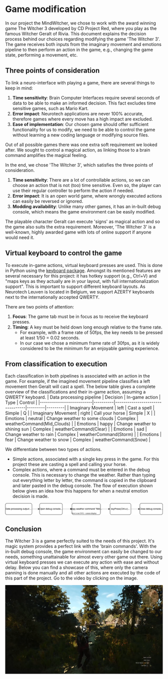 # Game modification
In our project the MindWitcher, we chose to work with the award winning game The Witcher 3 developed by CD Project Red, where you play as the famous Witcher Geralt of Rivia.
This document explains the decision process behind our choices regarding modifying the game 'The Witcher 3'. The game receives both inputs from the imaginary movement and emotions pipeline to then perform an action in the game, e.g., changing the game state, performing a movement, etc. 

## Three points of consideration
To link a neuro-interface with playing a game, there are several things to keep in mind:
1. __Time sensitivity__: Brain Computer Interfaces require several seconds of data to be able to make an informed decision. This fact excludes time sensitive games, such as Mario Kart.
2. __Error impact__: Neurotech applications are never 100% accurate, therefore games where every move has a high impact are excluded.
3. __Ease of implementation__: Our chosen game should offer sufficient functionality for us to modify, we need to be able to control the game without learning a new coding language or modifying source files.

Out of all possible games there was one extra soft requirement we looked after. We sought to control a magical action, as linking those to a brain command amplifies the magical feeling. 

In the end, we chose 'The Witcher 3', which satisfies the three points of consideration.
1. __Time sensitivity__: There are a lot of controllable actions, so we can choose an action that is not (too) time sensitive. Even so, the player can use their regular controller to perform the action if needed.
2. __Error impact__: It is an open world game, where wrongly executed actions can easily be reversed or ignored.
3. __Modding availability__: Unlike many other games, it has an in-built debug console, which means the game environment can be easily modified.

The playable character Geralt can execute 'signs' as magical action and so the game also suits the extra requirement. Moreover, 'The Witcher 3' is a well-known, highly awarded game with lots of online support if anyone would need it.

## Virtual keyboard to control the game
To execute in-game actions, virtual keyboard presses are used. This is done in Python using the [keyboard package](https://pypi.org/project/keyboard/). Amongst its mentioned features are several necessary for this project: it has hotkey support (e.g., Ctrl+V) and "maps keys as they actually are in your layout, with full internationalization support". This is important to support different keyboard layouts. As Neurotech Leuven is located in Belgium, we support AZERTY keyboards next to the internationally accepted QWERTY.

There are two points of attention:
1. __Focus__: The game tab must be in focus as to receive the keyboard presses.
2. __Timing__: A key must be held down long enough relative to the frame rate. 
    - For example, with a frame rate of 50fps, the key needs to be pressed at least 1/50 = 0.02 seconds. 
    - In our case we chose a minimum frame rate of 30fps, as it is widely considered to be the minimum for an enjoyable gaming experience.

## From classification to execution
Each classification in both pipelines is associated with an action in the game. For example, if the imagined movement pipeline classifies a left movement then Geralt will cast a spell. The below table gives a complete overview of the classifications and their in-game action, assuming a QWERTY keyboard.
| Data processing pipeline | Decision | In-game action                  | Type    | Control |
|--------------------------|----------|---------------------------------|---------|---------|
| Imaginary Movement       | left     | Cast a spell                    | Simple  | Q       |
| Imaginary Movement       | right    | Call your horse                 | Simple  | X       |
| Emotions                 | neutral  | Change weather to some clouds   | Complex | weatherCommand(Mid_Clouds)  |
| Emotions                 | happy    | Change weather to shining sun   | Complex | weatherCommand(Clear)       |
| Emotions                 | sad      | Change weather to rain          | Complex | weatherCommand(Storm)       |
| Emotions                 | fear     | Change weather to snow          | Complex | weatherCommand(Snow)        |

We differentiate between two types of actions. 
- Simple actions, associated with a single key press in the game. For this project these are casting a spell and calling your horse. 
- Complex actions, where a command must be entered in the debug console. This is necessary to change the weather. Rather than typing out everything letter by letter, the command is copied in the clipboard and later pasted in the debug console. The flow of execution shown below gives an idea how this happens for when a neutral emotion decision is made. 

![](../../images/WeatherCommand.svg)

## Conclusion

The Witcher 3 is a game perfectly suited to the needs of this project. It's magic system provides a perfect link with the 'brain commands'. With the in-built debug console, the game environment can easily be changed to our needs, something unattainable for almost every other game out there. Using virtual keyboard presses we can execute any action with ease and without delay. Below you can find a showcase of this, where only the camera panning is done manually and all other actions are executed by the code of this part of the project. Go to the video by clicking on the image.

[![Modding demo](../../images/ThumbnailModdingVideo.png)](https://youtu.be/Jt87Ld8i5p4)
